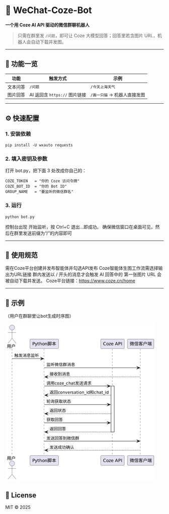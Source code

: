 # 🤖 WeChat-Coze-Bot  
**一个用 Coze AI API 驱动的微信群聊机器人**  
> 只需在群里发 `/问题`，即可让 Coze 大模型回答；回答里若含图片 URL，机器人会自动下载并发图。

---

## 🚀 功能一览
| 功能 | 触发方式 | 示例 |
|---|---|---|
| 文本问答 | `/问题` | `/今天上海天气` |
| 图片回答 | AI 返回含 `https://` 图片链接 | `/画一只猫` → 机器人直接发图 |

---

## ⚙️ 快速配置

### 1. 安装依赖
```
pip install -U wxauto requests
```
### 2. 填入密钥及参数
打开 bot.py，把下面 3 处改成你自己的：
```
COZE_TOKEN   = "你的 Coze 访问令牌"
COZE_BOT_ID  = "你的 Bot ID"
GROUP_NAME   = "要监听的微信群名"
```
### 3. 运行
```
python bot.py
```
控制台出现 开始监听，按 Ctrl+C 退出...即成功。
确保微信窗口在桌面可见，然后在群里发送前缀为“/”的内容即可

---

## 📝 使用规范

需在Coze平台创建并发布智能体并勾选API发布
Coze智能体生图工作流需选择输出为URL链接
群内发送以 / 开头的消息才会触发
AI 回答中的 第一张图片 URL 会被自动下载并发送。
Coze平台链接：https://www.coze.cn/home

---
## 🌿 示例
（用户在群聊里让bot生成时序图）



![alt text](case.png)

## 📄 License
MIT © 2025
